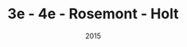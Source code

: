 ---
title: '3e - 4e - Rosemont - Holt'
date: '2015'
type: ruelle_verte
district: 'Rosemont'
fill: [{"lat":45.548877,"lng":-73.584094},{"lat":45.549395,"lng":-73.583708},{"lat":45.548617,"lng":-73.581128},{"lat":45.548065,"lng":-73.58145}]
---